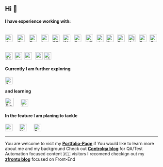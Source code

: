 ## Hi :wave:

#### I have experience working with:


<br><img alt="Angular" title="Angular" src="https://www.seekicon.com/free-icon-download/angular-icon_4.svg" height="24"> &nbsp;&nbsp; <img alt="Cypress" title="Cypress" src="https://seekicon.com/free-icon-download/cypress-icon_1.svg" height="24"> &nbsp; &nbsp;<img alt="ReactJS" title="ReactJS" src="https://seekicon.com/free-icon-download/react_5.svg" height="24"> &nbsp;&nbsp; <img alt="typescript" title="TypeScript" src="https://www.seekicon.com/free-icon-download/typescript-icon_2.svg" height="24">&nbsp;&nbsp; <img alt="CSS" title="CSS" src="https://user-images.githubusercontent.com/1680157/87443759-4a5f9600-c5cc-11ea-8ae0-715433c1f781.png" height="24">&nbsp;&nbsp; <img alt="WordPress" title="WordPress" src="https://www.seekicon.com/free-icon-download/wordpress-icon_7.svg" height="24"> &nbsp;&nbsp;<img alt="Python" title="Python" src="https://www.seekicon.com/free-icon-download/python-icon_4.svg" height="24">  &nbsp;&nbsp;
<img alt="HTML" title="HTML" src="https://user-images.githubusercontent.com/1680157/87443762-4af82c80-c5cc-11ea-85cf-57be0e83c169.png" height="24">&nbsp;&nbsp;
<img alt="JavaScript" title="JavaScript" src="https://user-images.githubusercontent.com/1680157/87443764-4af82c80-c5cc-11ea-82c2-c368ee12cf6d.png" height="24"> &nbsp;<img alt="SaSS" title="SASS" src="https://www.pngkit.com/png/detail/377-3771972_sass.png" height="24">&nbsp;&nbsp; <img alt="Redux" title="Redux" src="https://www.seekicon.com/free-icon-download/redux-icon_2.svg" height="24"> &nbsp; <img alt="jQuery" title="jQuery" src="https://www.seekicon.com/free-icon-download/jquery-icon_1.svg" height="24"> &nbsp; <img alt="Bootstrap" title="Bootstrap" src="https://www.seekicon.com/free-icon-download/bootstrap-icon_7.svg" height="24"> &nbsp;
<img alt="Gatsby" title="Gatsby" src="https://www.seekicon.com/free-icon-download/gatsbyjs-icon_1.svg" height="24">&nbsp;


<img alt="Git" title="Git" src="https://user-images.githubusercontent.com/1680157/87443755-49c6ff80-c5cc-11ea-954a-579f7c72873a.png" height="24">&nbsp;
<img src="https://www.vectorlogo.zone/logos/babeljs/babeljs-icon.svg" alt="babel" width="24" height="24"/> &nbsp;<img src="https://www.seekicon.com/free-icon-download/gulp-icon_4.svg" alt="gulp" width="24" height="24"/> &nbsp; <img src="https://www.seekicon.com/free-icon-download/webpack-icon_2.svg" alt="webpack" width="24" height="24"/>&nbsp;<img alt="VS Code" title="VS Code" src="https://user-images.githubusercontent.com/1680157/87443751-492e6900-c5cc-11ea-9854-f82d4d921133.png" height="24"><br>

  
#### Currently I am further exploring

<img alt="Cypress" title="Cypress" src="https://seekicon.com/free-icon-download/cypress-icon_1.svg" height="24">

**and learning**

<img alt="Playwright" title="Playwright" src="https://raw.githubusercontent.com/bestofjs/bestofjs-webui/master/public/logos/playwright.svg" height="28"> &nbsp;&nbsp;&nbsp;&nbsp;
<img alt="Appium" title="Appium" src="https://seekicon.com/free-icon-download/appium_1.svg" height="24"> &nbsp;&nbsp;&nbsp;&nbsp;



#### In the feature I am planing to tackle
<img alt="puppeteer" title="Cypress" src="https://seekicon.com/free-icon-download/puppeteer_1.svg" height="24">  &nbsp;&nbsp;&nbsp;&nbsp; <img alt="Node.js" title="Node.js" src="https://www.seekicon.com/free-icon-download/nodejs-wordmark-icon_1.svg" height="24"> &nbsp;&nbsp;&nbsp;&nbsp; <img alt="Express" title="Express" src="https://expressjs.com/images/express-facebook-share.png" height="24"> 



---

You are welcome to visit my **[Portfolio-Page](https://kostyrko.github.io/portfolio)** if You would like to learn more about me and my background
Check out **[Controlqa blog](https://kostyrko.github.io/kontrolqa/)** for QA/Test Automation focused content
🇵🇱 visitors I recomend checkign out my **[zfrontu blog](https://kostyrko.github.io/zfrontu/)** focused on Front-End 
